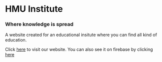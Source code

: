 # HMU Institute
### Where knowledge is spread
A website created for an educational insitute where you can find all kind of education.


Click [here](mohammadusaid.github.io/HMU/) to visit our website.
You can also see it on firebase by clicking [here]()